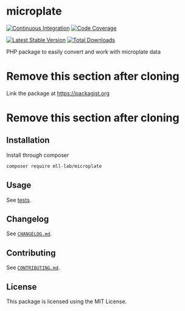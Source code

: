 # microplate

[![Continuous Integration](https://github.com/mll-lab/microplate/workflows/Continuous%20Integration/badge.svg)](https://github.com/mll-lab/microplate/actions)
[![Code Coverage](https://codecov.io/gh/mll-lab/microplate/branch/master/graph/badge.svg)](https://codecov.io/gh/mll-lab/microplate)

[![Latest Stable Version](https://poser.pugx.org/mll-lab/microplate/v/stable)](https://packagist.org/packages/mll-lab/microplate)
[![Total Downloads](https://poser.pugx.org/mll-lab/microplate/downloads)](https://packagist.org/packages/mll-lab/microplate)

PHP package to easily convert and work with microplate data

# Remove this section after cloning

Link the package at https://packagist.org

# Remove this section after cloning

## Installation

Install through composer

```sh
composer require mll-lab/microplate
```

## Usage

See [tests](tests).

## Changelog

See [`CHANGELOG.md`](CHANGELOG.md).

## Contributing

See [`CONTRIBUTING.md`](.github/CONTRIBUTING.md).

## License

This package is licensed using the MIT License.
